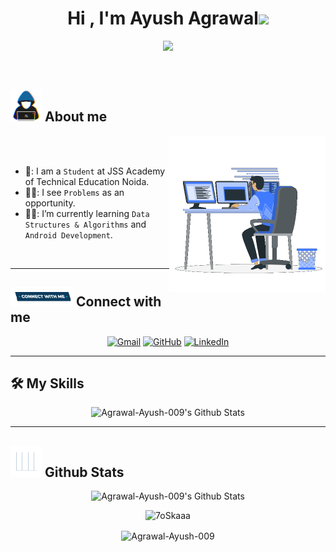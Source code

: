 <h1 align="center">Hi , I'm Ayush Agrawal<img src="https://media.giphy.com/media/hvRJCLFzcasrR4ia7z/giphy.gif" width="35"></h1>
<p align="center">
  <img src="https://readme-typing-svg.herokuapp.com?font=Courier+New&color=%23C8BE25&size=25&center=true&vCenter=true&width=600&height=100&lines=Google+Developer+Student+Club;Competitive+Programmer;Android+Developer(Kotlin);Computer+Science+And+Engineering+Student">
</p>
<br>
	
## <picture><img src = "https://github.com/Agrawal-Ayush-009/Agrawal-Ayush-009/blob/main/assests/about_me.gif?raw=true" width = 50px></picture> About me

<picture> <img align="right" src="https://github.com/Agrawal-Ayush-009/Agrawal-Ayush-009/blob/main/assests/Right_Side.gif?raw=true" width = 250px></picture>

<br><br>
- 🏫: I am a `Student` at JSS Academy of Technical Education Noida.
- 👨‍💻: I see `Problems` as an opportunity.
- 👨‍🎓: I’m currently learning `Data Structures & Algorithms` and `Android Development`.
<br>

---

## <picture> <img src="https://github.com/Agrawal-Ayush-009/Agrawal-Ayush-009/blob/main/assests/Connect-with-me.gif?raw=true" width="100px"> </picture> Connect with me
<p align="center">
	<a href="mailto:ayushmaserati@gmail.com"><img  height = 30px; img src="https://img.shields.io/badge/gmail-%23EA4335.svg?style=plastic&logo=gmail&logoColor=white" target="_blank" alt="Gmail"/></a>
	<a href="https://github.com/Agrawal-Ayush-009"><img height = 30px; src="https://img.shields.io/badge/github-%23181717.svg?style=plastic&logo=github&logoColor=white " target="_blank" alt="GitHub"/></a>
	<a href="https://www.linkedin.com/in/ayushking009/"><img  height = 30px; src="https://img.shields.io/badge/linkedin-%230A66C2.svg?style=plastic&logo=linkedin&logoColor=white" target="_blank" alt="LinkedIn"/></a>
</p>

---

## 🛠️ My Skills

<p align="center">
	    <img alt="Agrawal-Ayush-009's Github Stats" src="https://skillicons.dev/icons?i=java,kotlin,androidstudio,html,css,c,git,github,firebase" height="180px"/> 

---

## <picture> <img src = "https://github.com/Agrawal-Ayush-009/Agrawal-Ayush-009/blob/main/assests/Statistics.gif?raw=true" width = 50px>  </picture> Github Stats

<p align="center">
	    <img alt="Agrawal-Ayush-009's Github Stats" src="https://github-readme-stats.vercel.app/api?username=Agrawal-Ayush-009&show_icons=true&count_private=true&locale=en&theme=dark&layout=compact" height="230px"/>
</p>
<p align="center">
	  <img src="https://github-readme-stats.vercel.app/api/top-langs?username=Agrawal-Ayush-009&layout=compact&show_icons=true&locale=en&theme=dark" alt="7oSkaaa" height="230px"/>
<div align="center">
<p><img align="center" src="https://github-readme-streak-stats.herokuapp.com/?user=Agrawal-Ayush-009&theme=dark" alt="Agrawal-Ayush-009" /></p>
</div>
</p>
<br/>
